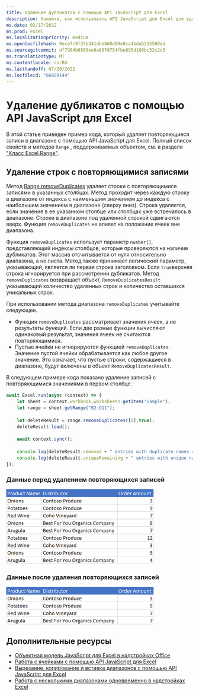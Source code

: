 ```yaml
---
title: Удаление дубликатов с помощью API JavaScript для Excel
description: Узнайте, как использовать API JavaScript для Excel для удаления дубликатов.
ms.date: 02/17/2022
ms.prod: excel
ms.localizationpriority: medium
ms.openlocfilehash: 9ece7c9f35b341dbb8d0d90e8ca4bda5215580ed
ms.sourcegitcommit: df7964b6509ee6a807d754fbe895d160bc52c2d3
ms.translationtype: MT
ms.contentlocale: ru-RU
ms.lasthandoff: 07/20/2022
ms.locfileid: "66889144"
---
```

# <a name="remove-duplicates-using-the-excel-javascript-api"></a>Удаление дубликатов с помощью API JavaScript для Excel

В этой статье приведен пример кода, который удаляет повторяющиеся записи в диапазоне с помощью API JavaScript для Excel. Полный список свойств и методов `Range` , поддерживаемых объектом, см. в разделе ["Класс Excel.Range"](/javascript/api/excel/excel.range).

## <a name="remove-rows-with-duplicate-entries"></a>Удаление строк с повторяющимися записями

Метод [Range.removeDuplicates](/javascript/api/excel/excel.range#excel-excel-range-removeduplicates-member(1)) удаляет строки с повторяющимися записями в указанных столбцах. Метод проходит через каждую строку в диапазоне от индекса с наименьшим значением до индекса с наибольшим значением в диапазоне (сверху вниз). Строка удаляется, если значение в ее указанном столбце или столбцах уже встречалось в диапазоне. Строки в диапазоне под удаленной строкой сдвигаются вверх. Функция `removeDuplicates` не влияет на положение ячеек вне диапазона.

Функция `removeDuplicates` использует параметр `number[]`, представляющий индексы столбцов, которые проверяются на наличие дубликатов. Этот массив отсчитывается от нуля относительно диапазона, а не листа. Метод также принимает логический параметр, указывающий, является ли первая строка заголовком. Если `true`верхняя строка игнорируется при рассмотрении дубликатов. Метод `removeDuplicates` возвращает объект, `RemoveDuplicatesResult` указывающий количество удаленных строк и количество оставшихся уникальных строк.

При использовании метода диапазона `removeDuplicates` учитывайте следующее.

- Функция `removeDuplicates` рассматривает значения ячеек, а не результаты функций. Если две разные функции вычисляют одинаковый результат, значения ячеек не считаются повторяющимися.
- Пустые ячейки не игнорируются функцией `removeDuplicates`. Значение пустой ячейки обрабатывается как любое другое значение. Это означает, что пустые строки, содержащиеся в диапазоне, будут включены в объект `RemoveDuplicatesResult`.

В следующем примере кода показано удаление записей с повторяющимися значениями в первом столбце.

```js
await Excel.run(async (context) => {
    let sheet = context.workbook.worksheets.getItem("Sample");
    let range = sheet.getRange("B2:D11");

    let deleteResult = range.removeDuplicates([0],true);
    deleteResult.load();

    await context.sync();

    console.log(deleteResult.removed + " entries with duplicate names removed.");
    console.log(deleteResult.uniqueRemaining + " entries with unique names remain in the range.");
});
```

### <a name="data-before-duplicate-entries-are-removed"></a>Данные перед удалением повторяющихся записей

![Данные в Excel перед запуском метода удаления дубликатов диапазона.](../images/excel-ranges-remove-duplicates-before.png)

### <a name="data-after-duplicate-entries-are-removed"></a>Данные после удаления повторяющихся записей

![Данные в Excel после выполнения метода удаления дубликатов диапазона.](../images/excel-ranges-remove-duplicates-after.png)

## <a name="see-also"></a>Дополнительные ресурсы

- [Объектная модель JavaScript для Excel в надстройках Office](excel-add-ins-core-concepts.md)
- [Работа с ячейками с помощью API JavaScript для Excel](excel-add-ins-cells.md)
- [Вырезание, копирование и вставка диапазонов с помощью API JavaScript для Excel](excel-add-ins-ranges-cut-copy-paste.md)
- [Работа с несколькими диапазонами одновременно в надстройках Excel](excel-add-ins-multiple-ranges.md)
